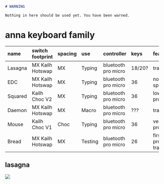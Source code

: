 ```md
# WARNING

Nothing in here should be used yet. You have been warned.
```

# anna keyboard family

| name    | switch footprint | spacing | use     | controller          | keys   | features                   | rev | phase      |
|:--------|:-----------------|:--------|:--------|:--------------------|:-------|:---------------------------|-----|------------|
| Lasagna | MX Kailh Hotswap | MX      | Typing  | bluetooth pro micro | 18/20? | trackball?                 | xxx | idea       |
| EDC     | MX Kailh Hotswap | MX      | Typing  | bluetooth pro micro | 36     | nothing special            | 0.1 | unfinished |
| Squared | Kailh Choc V2    | MX      | Typing  | bluetooth pro micro | 36     | low profile                | xxx | idea       |
| Daemon  | MX Kailh Hotswap | MX      | Macro   | bluetooth pro micro | ???    | trackball                  | xxx | idea       |
| Mouse   | Kailh Choc V1    | Choc    | Typing  | bluetooth pro micro | 36     | very low profile           | xxx | idea       |
| Bread   | MX Kailh Hotswap | MX      | Testing | bluetooth pro micro | 26     | first prototype, trackball | --- | cancelled  |


## lasagna
![](/previews/lasanga_board.png)